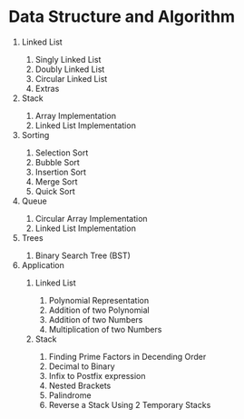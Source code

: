 <h1>Data Structure and Algorithm</h1>
<ol>
  <li>Linked List</li>
  <ol>
    <li>Singly Linked List</li>
    <li>Doubly Linked List</li>
    <li>Circular Linked List</li>
    <li>Extras</li>
  </ol>
  <li>Stack</li>
  <ol>
    <li>Array Implementation</li>
    <li>Linked List Implementation</li>
  </ol>
  <li>Sorting</li>
    <ol>
      <li>Selection Sort</li>
      <li>Bubble Sort</li>
      <li>Insertion Sort</li>
      <li>Merge Sort</li>
      <li>Quick Sort</li>
    </ol>
  <li>Queue</li>
    <ol>
      <li>Circular Array Implementation</li>
      <li>Linked List Implementation</li>
    </ol>
    <li>Trees</li>
    <ol>
      <li>Binary Search Tree (BST)</li>
    </ol>
    <li>Application</li>
    <ol>
      <li>Linked List</li>
      <ol>
        <li>Polynomial Representation</li>
        <li>Addition of two Polynomial</li>
        <li>Addition of two Numbers</li>
        <li>Multiplication of two Numbers</li>
      </ol>
      <li>Stack</li>
      <ol>
        <li>Finding Prime Factors in Decending Order</li>
        <li>Decimal to Binary</li>
        <li>Infix to Postfix expression</li>
        <li>Nested Brackets</li>
        <li>Palindrome</li>
        <li>Reverse a Stack Using 2 Temporary Stacks</li>
      </ol>
    </ol>
</ol>
